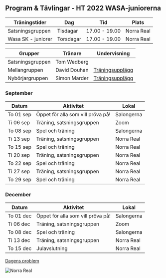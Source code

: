 ## Program & Tävlingar - HT 2022 WASA-juniorerna

Träningstider      |Dag       |Tid          |Plats
-------------------|----------|-------------|----------
Satsningsgruppen	 |Tisdagar	|17.00 - 19.00|Norra Real
Wasa SK - juniorer |Torsdagar	|17.00 - 19.00|Norra Real
 
Grupper|Tränare|Undervisning
--|--|--
Satsningsgruppen|Tom Wedberg||
Mellangruppen|David Douhan|[Träningsupplägg](https://wasask.se/Tr%C3%A4ningsuppl%C3%A4gg_mellangruppen_ht%2022.pdf)
Nybörjargruppen|Simon Marder|[Träningsupplägg](https://wasask.se/Tr%C3%A4ningsuppl%C3%A4gg_nyb%C3%B6rjare_ht_22.pdf)

### September
Datum|Aktivitet|Lokal
--|--|--
 To 01 sep|Öppet för alla som vill pröva på!|Salongerna
 Ti 06 sep|Träning, satsningsgruppen|Zoom
 To 08 sep|Spel och träning|Salongerna
 Ti 13 sep|Träning, satsningsgruppen|Norra Real
 To 15 sep|Spel och träning|Norra Real
 Ti 20 sep|Träning, satsningsgruppen|Norra Real
 To 22 sep|Spel och träning|Norra Real 
 Ti 27 sep|Träning, satsningsgruppen|Norra Real
 To 29 sep|Spel och träning|Norra Real

### December
Datum|Aktivitet|Lokal
--|--|--
 To 01 dec|Öppet för alla som vill pröva på!|Salongerna
 Ti 06 dec|Träning, satsningsgruppen|Zoom
 To 08 dec|Spel och träning|Salongerna
 Ti 13 dec|Träning, satsningsgruppen|Norra Real
 To 15 dec|Julavslutning|Norra Real

[Dagens problem](https://www.shredderchess.com/online/playshredder/gdailytactics.php?mylang=en&mysize=32)

 ![](https://wasask.se/Norra_Real_2021-07-29-15.jpg "Norra Real")

